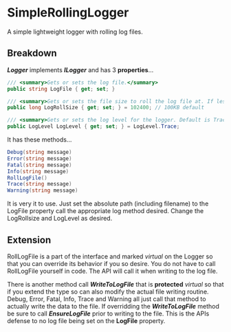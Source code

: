 # SimpleRollingLogger
A simple lightweight logger with rolling log files.

## Breakdown
***Logger*** implements ***ILogger*** and has 3 **properties**...

```C#
/// <summary>Gets or sets the log file.</summary>
public string LogFile { get; set; }

/// <summary>Gets or sets the file size to roll the log file at. If less than 0 then the log file will not be rolled. Default is 102400 (100KB).</summary>
public long LogRollSize { get; set; } = 102400; // 100KB default

/// <summary>Gets or sets the log level for the logger. Default is Trace.</summary>
public LogLevel LogLevel { get; set; } = LogLevel.Trace;
```

It has these methods...

```C#
Debug(string message)
Error(string message)
Fatal(string message)
Info(string message)
RollLogFile()
Trace(string message)
Warning(string message)
```

It is very it to use. Just set the absolute path (including filename) to the LogFile property call the appropriate log method desired. Change the LogRollsize and LogLevel as desired.

## Extension
RollLogFile is a part of the interface and marked *virtual* on the Logger so that you can override its behavior if you so desire. You do not have to call RollLogFile yourself in code. The API will call it when writing to the log file.

There is another method call ***WriteToLogFile*** that is **protected** *virtual* so that if you extend the type so can also modify the actual file writing routine. Debug, Error, Fatal, Info, Trace and Warning all just call that method to actually write the data to the file. If overridding the ***WriteToLogFile*** method be sure to call ***EnsureLogFile*** prior to writing to the file. This is the APIs defense to no log file being set on the **LogFile** property.
